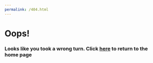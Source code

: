 ```yaml
---
permalink: /404.html
---
```

# Oops!
### Looks like you took a wrong turn. Click [here](https://attituding.github.io/NotifHy) to return to the home page
